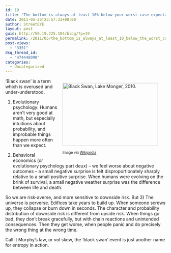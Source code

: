 ```yaml
---
id: 19
title: 'The bottom is always at least 10% below your worst case expectation'
date: 2011-05-25T23:57:33+00:00
author: StreetEYE
layout: post
guid: http://50.19.225.184/blog/?p=19
permalink: /2011/05/the_bottom_is_always_at_least_10_below_the_worst_case_expectation/
post-views:
  - "3351"
dsq_thread_id:
  - "474448090"
categories:
  - Uncategorized
---
```

<div class="zemanta-img mt-image-right" style="margin-top: 1em; margin-right: 1em; margin-bottom: 1em; margin-left: 1em; display: block; float: right; width: 310px; ">
  <a href="http://commons.wikipedia.org/wiki/File:Black_Swan_Flapping.jpg"><img src="http://upload.wikimedia.org/wikipedia/commons/thumb/7/78/Black_Swan_Flapping.jpg/300px-Black_Swan_Flapping.jpg" alt="Black Swan, Lake Monger, 2010." width="300" height="198" /></a></p> 
  
  <p class="zemanta-img-attribution" style="font-size:0.8em">
    Image via <a href="http://commons.wikipedia.org/wiki/File:Black_Swan_Flapping.jpg">Wikipedia</a>
  </p>
</div>

&#8216;Black swan&#8217; is a term which is overused and under-understood.

1) Evolutionary psychology: Humans aren&#8217;t very good at math, but especially intuitions about probability, and improbable things happen more often than we expect.

2) Behavioral economics (or evolutionary psychology part deux) &#8211; we feel worse about negative outcomes &#8211; a small negative surprise is felt disproportionately sharply relative to a small positive surprise. When humans were evolving on the brink of survival, a small negative weather surprise was the difference between life and death.

So we are risk-averse, and more sensitive to downside risk. But 3) The universe is perverse. Edifices take years to build up. When someone screws up, they collapse or burn down in seconds. The character and probability distribution of downside risk is different from upside risk. When things go bad, they don&#8217;t break gracefully, but with chain reactions and unintended consequences. Then they get worse, when people panic and do precisely the wrong thing at the wrong time.

Call it Murphy&#8217;s law, or vol skew, the &#8216;black swan&#8217; event is just another name for entropy in action.